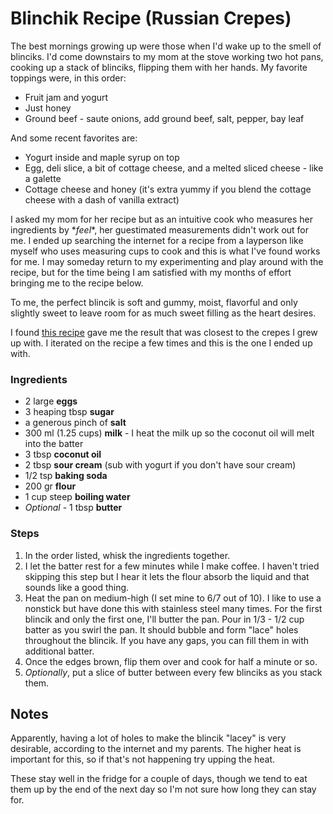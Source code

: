 # Blinchik Recipe (Russian Crepes)

The best mornings growing up were those when I'd wake up to the smell of blinciks. I'd come downstairs to my mom at the stove working two hot pans, cooking up a stack of blinciks, flipping them with her hands. My favorite toppings were, in this order:
- Fruit jam and yogurt
- Just honey
- Ground beef - saute onions, add ground beef, salt, pepper, bay leaf

And some recent favorites are:
- Yogurt inside and maple syrup on top
- Egg, deli slice, a bit of cottage cheese, and a melted sliced cheese - like a galette
- Cottage cheese and honey (it's extra yummy if you blend the cottage cheese with a dash of vanilla extract)

I asked my mom for her recipe but as an intuitive cook who measures her ingredients by \**feel*\*, her guestimated measurements didn't work out for me. I ended up searching the internet for a recipe from a layperson like myself who uses measuring cups to cook and this is what I've found works for me. I may someday return to my experimenting and play around with the recipe, but for the time being I am satisfied with my months of effort bringing me to the recipe below.

To me, the perfect blincik is soft and gummy, moist, flavorful and only slightly sweet to leave room for as much sweet filling as the heart desires.

I found [this recipe](https://www.youtube.com/watch?v=fwmx0BKnbec) gave me the result that was closest to the crepes I grew up with. I iterated on the recipe a few times and this is the one I ended up with.

### Ingredients

- 2 large **eggs**
- 3 heaping tbsp **sugar**
- a generous pinch of **salt**
- 300 ml (1.25 cups) **milk** - I heat the milk up so the coconut oil will melt into the batter
- 3 tbsp **coconut oil**
- 2 tbsp **sour cream** (sub with yogurt if you don't have sour cream)
- 1/2 tsp **baking soda**
- 200 gr **flour**
- 1 cup steep **boiling water**
- *Optional* - 1 tbsp **butter**

### Steps

1. In the order listed, whisk the ingredients together.
2. I let the batter rest for a few minutes while I make coffee. I haven't tried skipping this step but I hear it lets the flour absorb the liquid and that sounds like a good thing.
3. Heat the pan on medium-high (I set mine to 6/7 out of 10). I like to use a nonstick but have done this with stainless steel many times. For the first blincik and only the first one, I'll butter the pan. Pour in 1/3 - 1/2 cup batter as you swirl the pan. It should bubble and form "lace" holes throughout the blincik. If you have any gaps, you can fill them in with additional batter.
4. Once the edges brown, flip them over and cook for half a minute or so.
5. *Optionally*, put a slice of butter between every few blinciks as you stack them.

## Notes
Apparently, having a lot of holes to make the blincik "lacey" is very desirable, according to the internet and my parents. The higher heat is important for this, so if that's not happening try upping the heat.

These stay well in the fridge for a couple of days, though we tend to eat them up by the end of the next day so I'm not sure how long they can stay for.
